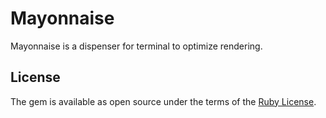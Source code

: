 # Mayonnaise

Mayonnaise is a dispenser for terminal to optimize rendering.

## License

The gem is available as open source under the terms of the [Ruby License](https://www.ruby-lang.org/en/about/license.txt).

